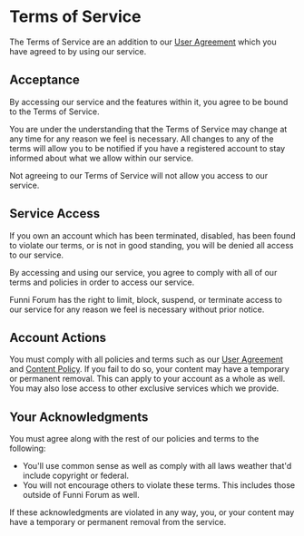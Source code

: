 # Terms of Service

The Terms of Service are an addition to our [User Agreement](/policies/useragreement) which you have agreed to by using our service.

## Acceptance

By accessing our service and the features within it, you agree to be bound to the Terms of Service.

You are under the understanding that the Terms of Service may change at any time for any reason we feel is necessary. All changes to any of the terms will allow you to be notified if you have a registered account to stay informed about what we allow within our service.

Not agreeing to our Terms of Service will not allow you access to our service.

## Service Access

If you own an account which has been terminated, disabled, has been found to violate our terms, or is not in good standing, you will be denied all access to our service.

By accessing and using our service, you agree to comply with all of our terms and policies in order to access our service.

Funni Forum has the right to limit, block, suspend, or terminate access to our service for any reason we feel is necessary without prior notice.

## Account Actions

You must comply with all policies and terms such as our [User Agreement](/policies/useragreement) and [Content Policy](/policies/contentpolicy). If you fail to do so, your content may have a temporary or permanent removal. This can apply to your account as a whole as well. You may also lose access to other exclusive services which we provide.

## Your Acknowledgments

You must agree along with the rest of our policies and terms to the following:

-   You'll use common sense as well as comply with all laws weather that'd include copyright or federal.
-   You will not encourage others to violate these terms. This includes those outside of Funni Forum as well.

If these acknowledgments are violated in any way, you, or your content may have a temporary or permanent removal from the service.
